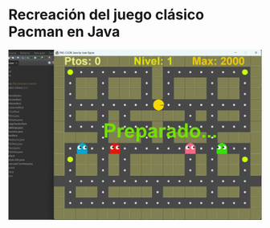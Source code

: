 # Recreación del juego clásico Pacman en Java

<img src="miniatura-pacClonJava.png" alt="game img"/>
